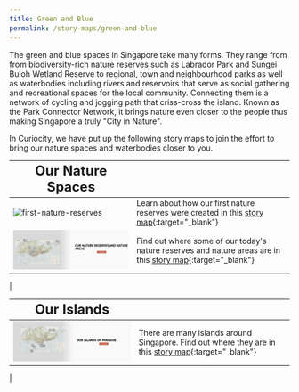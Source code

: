 ```yaml
---
title: Green and Blue
permalink: /story-maps/green-and-blue
---
```

The green and blue spaces in Singapore take many forms. They range from  from biodiversity-rich nature reserves such as Labrador Park and Sungei Buloh Wetland Reserve to regional, town and neighbourhood parks as well as waterbodies including rivers and reservoirs that serve as social gathering and recreational spaces for the local community. Connecting them is a network of cycling and jogging path that criss-cross the island. Known as the Park Connector Network, it brings nature even closer to the people thus making Singapore a truly "City in Nature".

In Curiocity, we have put up the following story maps to join the effort to bring our nature spaces and waterbodies closer to you.

| **<font size="5">Our Nature Spaces</font>** | | 
| -------- | -------- |
| <img src="/images/storymap-image-first-nature-reserves.PNG" alt="first-nature-reserves" style="width:650px" />     | Learn about how our first nature reserves were created in this [story map](/resource-room/story-maps/nature-reserves-first){:target="_blank"}  |
| <img src="/images/storymap-image-nature-reserves-areas-today.JPG" alt="nature-reserves-today" style="width:650px" />     | Find out where some of our today's nature reserves and nature areas are in this [story map](/resource-room/story-maps/nature-reserves-areas){:target="_blank"}  |
| 

| **<font size="5">Our Islands</font>** | | 
| -------- | -------- |
| <img src="/images/storymap-image-islands-paradise.JPG" alt="storymap-islands" style="width:650px;" />     | There are many islands around Singapore. Find out where they are in this [story map](/resource-room/story-maps/islands-paradise){:target="_blank"}  |
|